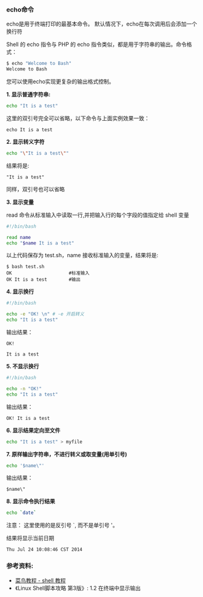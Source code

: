 ### echo命令

echo是用于终端打印的最基本命令。
默认情况下，echo在每次调用后会添加一个换行符

Shell 的 echo 指令与 PHP 的 echo 指令类似，都是用于字符串的输出。命令格式：

```bash
$ echo "Welcome to Bash"
Welcome to Bash
```

您可以使用echo实现更复杂的输出格式控制。

**1. 显示普通字符串:**

```bash
echo "It is a test"
```

这里的双引号完全可以省略，以下命令与上面实例效果一致：
```
echo It is a test
```

**2. 显示转义字符**

```bash
echo "\"It is a test\""
```

结果将是:
```
"It is a test"
```

同样，双引号也可以省略

**3. 显示变量**

read 命令从标准输入中读取一行,并把输入行的每个字段的值指定给 shell 变量
```bash
#!/bin/bash

read name 
echo "$name It is a test"
```

以上代码保存为 test.sh，name 接收标准输入的变量，结果将是:
```
$ bash test.sh
OK                     #标准输入
OK It is a test        #输出
```

**4. 显示换行**

```bash
#!/bin/bash

echo -e "OK! \n" # -e 开启转义
echo "It is a test"
```

输出结果：

```
OK!

It is a test
```

**5. 不显示换行**

```bash
#!/bin/bash

echo -n "OK!"
echo "It is a test"
```

输出结果：

```
OK! It is a test
```

**6. 显示结果定向至文件**

```bash
echo "It is a test" > myfile
```

**7. 原样输出字符串，不进行转义或取变量(用单引号)**

```bash
echo '$name\"'
```

输出结果：

```
$name\"
```

**8. 显示命令执行结果**

```bash
echo `date`
```

注意： 这里使用的是反引号 \`, 而不是单引号 '。

结果将显示当前日期

```
Thu Jul 24 10:08:46 CST 2014
```


### 参考资料:
- [菜鸟教程 - shell 教程](https://www.runoob.com/linux/linux-shell.html)
- 《Linux Shell脚本攻略 第3版》: 1.2 在终端中显示输出

